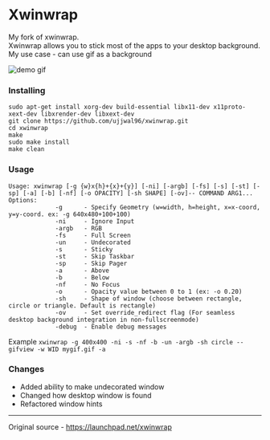 # Xwinwrap

My fork of xwinwrap.  
Xwinwrap allows you to stick most of the apps to your desktop background.  
My use case - can use gif as a background

![demo gif](https://github.com/ujjwal96/xwinwrap/blob/demo/demo.gif)

### Installing

```
sudo apt-get install xorg-dev build-essential libx11-dev x11proto-xext-dev libxrender-dev libxext-dev
git clone https://github.com/ujjwal96/xwinwrap.git
cd xwinwrap
make
sudo make install
make clean
```

### Usage

```
Usage: xwinwrap [-g {w}x{h}+{x}+{y}] [-ni] [-argb] [-fs] [-s] [-st] [-sp] [-a] [-b] [-nf] [-o OPACITY] [-sh SHAPE] [-ov]-- COMMAND ARG1...
Options:
             -g      - Specify Geometry (w=width, h=height, x=x-coord, y=y-coord. ex: -g 640x480+100+100)
             -ni     - Ignore Input
             -argb   - RGB
             -fs     - Full Screen
             -un     - Undecorated
             -s      - Sticky
             -st     - Skip Taskbar
             -sp     - Skip Pager
             -a      - Above
             -b      - Below
             -nf     - No Focus
             -o      - Opacity value between 0 to 1 (ex: -o 0.20)
             -sh     - Shape of window (choose between rectangle, circle or triangle. Default is rectangle)
             -ov     - Set override_redirect flag (For seamless desktop background integration in non-fullscreenmode)
             -debug  - Enable debug messages
```
Example
`xwinwrap -g 400x400 -ni -s -nf -b -un -argb -sh circle -- gifview -w WID mygif.gif -a`

### Changes

* Added ability to make undecorated window
* Changed how desktop window is found
* Refactored window hints

----
Original source - https://launchpad.net/xwinwrap

